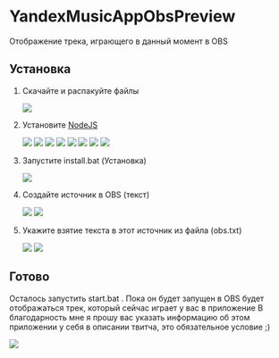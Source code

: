# YandexMusicAppObsPreview
Отображение трека, играющего в данный момент в OBS

## Установка

1. Скачайте и распакуйте файлы

    ![](https://i.imgur.com/9Et0sul.png)
2. Установите [NodeJS](https://nodejs.org)

    ![](https://i.imgur.com/9Rv2PC6.png)
    ![](https://i.imgur.com/qzqUNKW.png)
    ![](https://i.imgur.com/FdJqC3Q.png)
    ![](https://i.imgur.com/RM0S2H1.png)
    ![](https://i.imgur.com/wWIB0Xg.png)
    ![](https://i.imgur.com/esHadDM.png)
    ![](https://i.imgur.com/U2KWy4l.png)
    ![](https://i.imgur.com/dHXY0yt.png)
3. Запустите install.bat (Установка)

    ![](https://i.imgur.com/cdOxWgE.png)
4. Создайте источник в OBS (текст)

    ![](https://i.imgur.com/3b0tQos.png)
    ![](https://i.imgur.com/BBeoK6O.png)
5. Укажите взятие текста в этот источник из файла (obs.txt)

    ![](https://i.imgur.com/Omw6ong.png)
    ![](https://i.imgur.com/ACOYwmL.png)

##  Готово

Осталось запустить start.bat . Пока он будет запущен в OBS будет отображаться трек, который сейчас играет у вас в приложение
В благодарность мне я прошу вас указать информацию об этом приложении у себя в описании твитча, это обязательное условие ;)

![](https://i.imgur.com/bhbuRHr.pngg)
